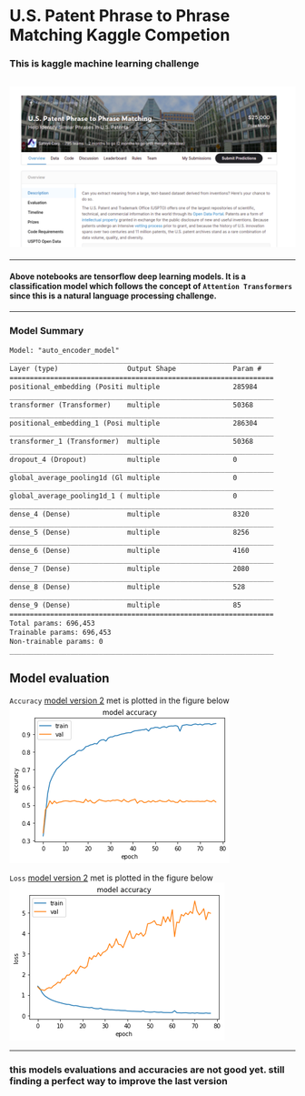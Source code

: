 # **U.S. Patent Phrase to Phrase Matching Kaggle Competion**


### __This is kaggle machine learning challenge__

## ![Image Link](docs/Screenshot%20from%202022-04-28%2000-57-40.png)

---
#### Above notebooks are tensorflow deep learning models. It is a classification model which follows the concept of `Attention Transformers` since this is a natural language processing challenge.

---
### Model Summary

```
Model: "auto_encoder_model"
_________________________________________________________________
Layer (type)                 Output Shape              Param #   
=================================================================
positional_embedding (Positi multiple                  285984    
_________________________________________________________________
transformer (Transformer)    multiple                  50368     
_________________________________________________________________
positional_embedding_1 (Posi multiple                  286304    
_________________________________________________________________
transformer_1 (Transformer)  multiple                  50368     
_________________________________________________________________
dropout_4 (Dropout)          multiple                  0         
_________________________________________________________________
global_average_pooling1d (Gl multiple                  0         
_________________________________________________________________
global_average_pooling1d_1 ( multiple                  0         
_________________________________________________________________
dense_4 (Dense)              multiple                  8320      
_________________________________________________________________
dense_5 (Dense)              multiple                  8256      
_________________________________________________________________
dense_6 (Dense)              multiple                  4160      
_________________________________________________________________
dense_7 (Dense)              multiple                  2080      
_________________________________________________________________
dense_8 (Dense)              multiple                  528       
_________________________________________________________________
dense_9 (Dense)              multiple                  85        
=================================================================
Total params: 696,453
Trainable params: 696,453
Non-trainable params: 0
_________________________________________________________________
```

## __Model evaluation__

`Accuracy` [model version 2](model-v2.ipynb) met is plotted in the figure below
![image link](docs/accuracy.png)

`Loss` [model version 2](model-v2.ipynb) met is plotted in the figure below
![image link](docs/loss.png)

---

### __this models evaluations and accuracies are not good yet. still finding a perfect way to improve the last version__